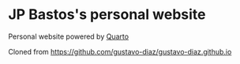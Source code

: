 # JP Bastos's personal website 
Personal website powered by [Quarto](https://quarto.org/)

Cloned from https://github.com/gustavo-diaz/gustavo-diaz.github.io
